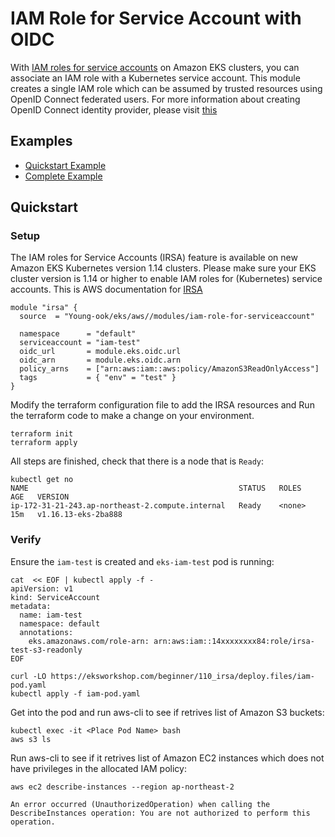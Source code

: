 # IAM Role for Service Account with OIDC
With [IAM roles for service accounts](https://docs.aws.amazon.com/eks/latest/userguide/iam-roles-for-service-accounts.html) on Amazon EKS clusters, you can associate an IAM role with a Kubernetes service account. This module creates a single IAM role which can be assumed by trusted resources using OpenID Connect federated users. For more information about creating OpenID Connect identity provider, please visit [this](https://docs.aws.amazon.com/IAM/latest/UserGuide/id_roles_providers_create_oidc.html)

## Examples
- [Quickstart Example](https://github.com/Young-ook/terraform-aws-eks/blob/main/modules/iam-role-for-serviceaccount/README.md#quickstart)
- [Complete Example](https://github.com/Young-ook/terraform-aws-eks/blob/main/examples/complete/README.md#example)

## Quickstart
### Setup
The IAM roles for Service Accounts (IRSA) feature is available on new Amazon EKS Kubernetes version 1.14 clusters. Please make sure your EKS cluster version is 1.14 or higher to enable IAM roles for (Kubernetes) service accounts.
This is AWS documentation for [IRSA]( https://docs.aws.amazon.com/eks/latest/userguide/iam-roles-for-service-accounts.html)
```hcl
module "irsa" {
  source  = "Young-ook/eks/aws//modules/iam-role-for-serviceaccount"

  namespace      = "default"
  serviceaccount = "iam-test"
  oidc_url       = module.eks.oidc.url
  oidc_arn       = module.eks.oidc.arn
  policy_arns    = ["arn:aws:iam::aws:policy/AmazonS3ReadOnlyAccess"]
  tags           = { "env" = "test" }
}
```
Modify the terraform configuration file to add the IRSA resources and Run the terraform code to make a change on your environment.
```
terraform init
terraform apply
```
All steps are finished, check that there is a node that is `Ready`:
```
kubectl get no
NAME                                               STATUS   ROLES    AGE   VERSION
ip-172-31-21-243.ap-northeast-2.compute.internal   Ready    <none>   15m   v1.16.13-eks-2ba888
```

### Verify
Ensure the `iam-test` is created and `eks-iam-test` pod is running:
```
cat  << EOF | kubectl apply -f -
apiVersion: v1
kind: ServiceAccount
metadata:
  name: iam-test
  namespace: default
  annotations:
    eks.amazonaws.com/role-arn: arn:aws:iam::14xxxxxxxx84:role/irsa-test-s3-readonly
EOF
```
```
curl -LO https://eksworkshop.com/beginner/110_irsa/deploy.files/iam-pod.yaml
kubectl apply -f iam-pod.yaml
```
Get into the pod and run aws-cli to see if retrives list of Amazon S3 buckets:
```
kubectl exec -it <Place Pod Name> bash
aws s3 ls
```
Run aws-cli to see if it retrives list of Amazon EC2 instances which does not have privileges in the allocated IAM policy:
```
aws ec2 describe-instances --region ap-northeast-2

An error occurred (UnauthorizedOperation) when calling the DescribeInstances operation: You are not authorized to perform this operation.
```
